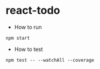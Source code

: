 # react-todo

- How to run

```
npm start
```

- How to test

```
npm test -- --watchAll --coverage
```
